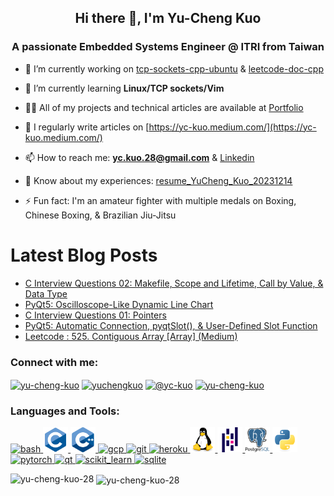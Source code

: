 <h2 align="center">Hi there 👋, I'm Yu-Cheng Kuo</h1>
<h3 align="center">A passionate Embedded Systems Engineer @ ITRI from Taiwan</h3>

- 🔭 I’m currently working on [tcp-sockets-cpp-ubuntu](https://github.com/yu-cheng-kuo-28/tcp-sockets-cpp-ubuntu/tree/main) & [leetcode-doc-cpp](https://github.com/yu-cheng-kuo-28/leetcode-doc-cpp)

- 🌱 I’m currently learning **Linux/TCP sockets/Vim**

- 👨‍💻 All of my projects and technical articles are available at [Portfolio](https://github.com/yu-cheng-kuo-28/yu-cheng-kuo-28/blob/main/portfolio.md)

- 📝 I regularly write articles on [https://yc-kuo.medium.com/](https://yc-kuo.medium.com/)

- 📫 How to reach me: **yc.kuo.28@gmail.com** & [Linkedin](https://www.linkedin.com/in/yu-cheng-kuo/)

- 📄 Know about my experiences: [resume_YuCheng_Kuo_20231214](https://drive.google.com/file/d/1VUtaVMKYk4JHF7EmM5f2hjzW1NM4G-Ib/view)

- ⚡ Fun fact: I'm an amateur fighter with multiple medals on Boxing, Chinese Boxing, & Brazilian Jiu-Jitsu


# Latest Blog Posts
<!-- BLOG-POST-LIST:START -->
- [C Interview Questions 02: Makefile, Scope and Lifetime, Call by Value, &amp; Data Type](https://medium.com/analytics-vidhya/c-interview-questions-02-makefile-scope-and-lifetime-call-by-value-data-type-f79ccea0af74?source=rss-834bbb11d825------2)
- [PyQt5: Oscilloscope-Like Dynamic Line Chart](https://yc-kuo.medium.com/pyqt5-oscilloscope-like-dynamic-line-chart-13f2d55a15ac?source=rss-834bbb11d825------2)
- [C Interview Questions 01: Pointers](https://medium.com/analytics-vidhya/c-interview-questions-01-pointer-c35df76f5252?source=rss-834bbb11d825------2)
- [PyQt5: Automatic Connection, pyqtSlot&lpar;&rpar;, &amp; User-Defined Slot Function](https://yc-kuo.medium.com/pyqt5-automatic-connection-pyqtslot-user-defined-slot-function-1f509740dc5e?source=rss-834bbb11d825------2)
- [Leetcode : 525. Contiguous Array [Array] &lpar;Medium&rpar;](https://medium.com/analytics-vidhya/leetcode-525-contiguous-array-array-medium-2bd93f8cf3cf?source=rss-834bbb11d825------2)
<!-- BLOG-POST-LIST:END -->


<h3 align="left">Connect with me:</h3>
<p align="left">
<a href="https://linkedin.com/in/yu-cheng-kuo" target="blank"><img align="center" src="https://raw.githubusercontent.com/rahuldkjain/github-profile-readme-generator/master/src/images/icons/Social/linked-in-alt.svg" alt="yu-cheng-kuo" height="30" width="40" /></a>
<a href="https://kaggle.com/yuchengkuo" target="blank"><img align="center" src="https://raw.githubusercontent.com/rahuldkjain/github-profile-readme-generator/master/src/images/icons/Social/kaggle.svg" alt="yuchengkuo" height="30" width="40" /></a>
<a href="https://medium.com/@yc-kuo" target="blank"><img align="center" src="https://raw.githubusercontent.com/rahuldkjain/github-profile-readme-generator/master/src/images/icons/Social/medium.svg" alt="@yc-kuo" height="30" width="40" /></a>
<a href="https://www.leetcode.com/yu-cheng-kuo" target="blank"><img align="center" src="https://raw.githubusercontent.com/rahuldkjain/github-profile-readme-generator/master/src/images/icons/Social/leet-code.svg" alt="yu-cheng-kuo" height="30" width="40" /></a>
</p>

<h3 align="left">Languages and Tools:</h3>
<p align="left"> <a href="https://www.gnu.org/software/bash/" target="_blank" rel="noreferrer"> <img src="https://www.vectorlogo.zone/logos/gnu_bash/gnu_bash-icon.svg" alt="bash" width="40" height="40"/> </a> <a href="https://www.cprogramming.com/" target="_blank" rel="noreferrer"> <img src="https://raw.githubusercontent.com/devicons/devicon/master/icons/c/c-original.svg" alt="c" width="40" height="40"/> </a> <a href="https://www.w3schools.com/cpp/" target="_blank" rel="noreferrer"> <img src="https://raw.githubusercontent.com/devicons/devicon/master/icons/cplusplus/cplusplus-original.svg" alt="cplusplus" width="40" height="40"/> </a> <a href="https://cloud.google.com" target="_blank" rel="noreferrer"> <img src="https://www.vectorlogo.zone/logos/google_cloud/google_cloud-icon.svg" alt="gcp" width="40" height="40"/> </a> <a href="https://git-scm.com/" target="_blank" rel="noreferrer"> <img src="https://www.vectorlogo.zone/logos/git-scm/git-scm-icon.svg" alt="git" width="40" height="40"/> </a> <a href="https://heroku.com" target="_blank" rel="noreferrer"> <img src="https://www.vectorlogo.zone/logos/heroku/heroku-icon.svg" alt="heroku" width="40" height="40"/> </a> <a href="https://www.linux.org/" target="_blank" rel="noreferrer"> <img src="https://raw.githubusercontent.com/devicons/devicon/master/icons/linux/linux-original.svg" alt="linux" width="40" height="40"/> </a> <a href="https://pandas.pydata.org/" target="_blank" rel="noreferrer"> <img src="https://raw.githubusercontent.com/devicons/devicon/2ae2a900d2f041da66e950e4d48052658d850630/icons/pandas/pandas-original.svg" alt="pandas" width="40" height="40"/> </a> <a href="https://www.postgresql.org" target="_blank" rel="noreferrer"> <img src="https://raw.githubusercontent.com/devicons/devicon/master/icons/postgresql/postgresql-original-wordmark.svg" alt="postgresql" width="40" height="40"/> </a> <a href="https://www.python.org" target="_blank" rel="noreferrer"> <img src="https://raw.githubusercontent.com/devicons/devicon/master/icons/python/python-original.svg" alt="python" width="40" height="40"/> </a> <a href="https://pytorch.org/" target="_blank" rel="noreferrer"> <img src="https://www.vectorlogo.zone/logos/pytorch/pytorch-icon.svg" alt="pytorch" width="40" height="40"/> </a> <a href="https://www.qt.io/" target="_blank" rel="noreferrer"> <img src="https://upload.wikimedia.org/wikipedia/commons/0/0b/Qt_logo_2016.svg" alt="qt" width="40" height="40"/> </a> <a href="https://scikit-learn.org/" target="_blank" rel="noreferrer"> <img src="https://upload.wikimedia.org/wikipedia/commons/0/05/Scikit_learn_logo_small.svg" alt="scikit_learn" width="40" height="40"/> </a> <a href="https://www.sqlite.org/" target="_blank" rel="noreferrer"> <img src="https://www.vectorlogo.zone/logos/sqlite/sqlite-icon.svg" alt="sqlite" width="40" height="40"/> </a> </p>

<p><img align="left" src="https://github-readme-stats.vercel.app/api/top-langs?username=yu-cheng-kuo-28&show_icons=true&locale=en&layout=compact" alt="yu-cheng-kuo-28" /></p>

<p>&nbsp;<img align="center" src="https://github-readme-stats.vercel.app/api?username=yu-cheng-kuo-28&show_icons=true&locale=en" alt="yu-cheng-kuo-28" /></p>
